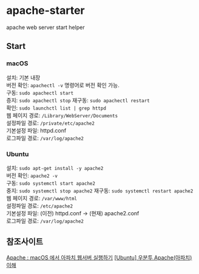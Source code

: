 # apache-starter
apache web server start helper

## Start
### macOS
설치: 기본 내장  
버전 확인: `apachectl -v` 명령어로 버전 확인 가능.  
구동: `sudo apachectl start`  
증지: `sudo apachectl stop` 
재구동: `sudo apachectl restart`  
확인: `sudo launchctl list | grep httpd`  
웹 페이지 경로: `/Library/WebServer/Documents`  
설정파일 경로: `/private/etc/apache2`  
기본설정 파일: httpd.conf  
로그파일 경로: `/var/log/apache2`

### Ubuntu
설치: `sudo apt-get install -y apache2`  
버전 확인: `apache2 -v`  
구동: `sudo systemctl start apache2`  
중지: `sudo systemctl stop apache2`
재구동: `sudo systemctl restart apache2`  
웹 페이지 경로: `/var/www/html`  
설정파일 경로: `/etc/apache2`  
기본설정 파일: (이전) httpd.conf -> (현재) apache2.conf  
로그파일 경로: `/var/log/apache2`

## 참조사이트
[Apache : macOS 에서 아파치 웹서버 실행하기](https://xho95.github.io/macos/apache/webserver/mod_wsgi/2016/10/02/Apache-WebServer.html)
[[Ubuntu] 우분투 Apache(아파치) 이해](https://webdir.tistory.com/196)
